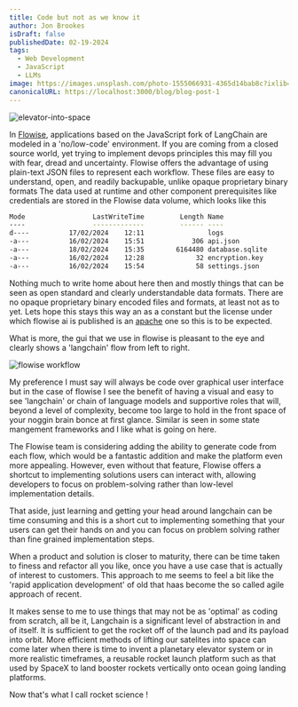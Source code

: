 ```yaml
---
title: Code but not as we know it
author: Jon Brookes
isDraft: false
publishedDate: 02-19-2024
tags:
  - Web Development
  - JavaScript
  - LLMs
image: https://images.unsplash.com/photo-1555066931-4365d14bab8c?ixlib=rb-4.0.3&ixid=MnwxMjA3fDB8MHxwaG90by1wYWdlfHx8fGVufDB8fHx8&auto=format&fit=crop&w=1470&q=80
canonicalURL: https://localhost:3000/blog/blog-post-1
---
```


![elevator-into-space](/images/elevator01.webp)

In [Flowise](https://flowiseai.com/), applications based on the JavaScript fork of LangChain are modeled in a 'no/low-code' environment. If you are coming from a closed source world, yet trying to implement devops principles this may fill you with fear, dread and uncertainty. Flowise offers the advantage of using plain-text JSON files to represent each workflow. These files are easy to understand, open, and readily backupable, unlike opaque proprietary binary formats
The data used at runtime and other component prerequisites like credentials are stored in the Flowise data volume, which looks like this

```bash
Mode                 LastWriteTime         Length Name
----                 -------------         ------ ----
d----          17/02/2024    12:11                logs
-a---          16/02/2024    15:51            306 api.json
-a---          18/02/2024    15:35        6164480 database.sqlite
-a---          16/02/2024    12:28             32 encryption.key
-a---          16/02/2024    15:54             58 settings.json
```

Nothing much to write home about here then and mostly things that can be seen as open standard  and clearly understandable data formats. There are no opaque proprietary binary encoded files and formats, at least not as to yet. Lets hope this stays this way an as a constant but the license under which flowise ai is published is an [apache](https://github.com/FlowiseAI/Flowise/blob/main/LICENSE.md) one so this is to be expected.

What is more, the gui that we use in flowise is pleasant to the eye and clearly shows a 'langchain' flow from left to right.

![flowise workflow](/images/flowise01.webp)

My preference I must say will always be code over graphical user interface but in the case of flowise I see the benefit of having a visual and easy to see 'langchain' or chain of language models and supportive roles that will, beyond a level of complexity, become too large to hold in the front space of your noggin brain bonce at first glance. Similar is seen in some state mangement frameworks and I like what is going on here.

The Flowise team is considering adding the ability to generate code from each flow, which would be a fantastic addition and make the platform even more appealing. However, even without that feature, Flowise offers a shortcut to implementing solutions users can interact with, allowing developers to focus on problem-solving rather than low-level implementation details.

That aside, just learning and getting your head around langchain can be time consuming and this is a short cut to implementing something that your users can get their hands on and you can focus on problem solving rather than fine grained implementation steps.

When a product and solution is closer to maturity, there can be time taken to finess and refactor all you like, once you have a use case that is actually of interest to customers.
This approach to me seems to feel a bit like the 'rapid application development' of old that haas become the so called agile approach of recent. 

It makes sense to me to use things that may not be as 'optimal' as coding from scratch, all be it, Langchain is a significant level of abstraction in and of itself. It is sufficient to get the rocket off of the launch pad and its payload into orbit. More efficient methods of lifting our satelites into space can come later when there is time to invent a planetary elevator system or in more realistic timeframes, a reusable rocket launch platform such as that used by SpaceX to land booster rockets vertically onto ocean going landing platforms.

Now that's what I call rocket science !